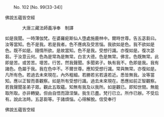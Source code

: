 ﻿　　No. 102 [No. 99(33-34)]

佛說五蘊皆空經

　　　　大唐三藏法師義凈奉　制譯


如是我聞。一時薄伽梵。在婆羅痆斯仙人墮處施鹿林中。爾時世尊。告五苾芻曰。汝等當知。色不是我。若是我者。色不應病及受苦惱。我欲如是色。我不欲如是色。既不如是。隨情所欲。是故當知。色不是我。受想行識。亦復如是。復次苾芻。于汝意云何。色為是常為是無常。白言大德。色是無常。佛言。色既無常。此即是苦。或苦苦。壞苦。行苦。然我聲聞。多聞弟子。執有我不。色即是我。我有諸色。色屬于我。我在色中不。不爾世尊。應知受想行識。常與無常。亦復如是。凡所有色。若過去未來現在。內外粗細。若勝若劣若遠若近。悉皆無我。汝等當知。應以正智而善觀察。如是所有受想行識。過去未來現在。悉應如前正智觀察。若我聲聞圣弟子眾。觀此五取蘊。知無有我及以我所。如是觀已。即知世間。無能取所取。亦非轉變。但由自悟而證涅槃。我生已盡。梵行已立。所作已辦。不受后有。說此法時。五苾芻等。于諸煩惱。心得解脫。信受奉行

佛說五蘊皆空經
